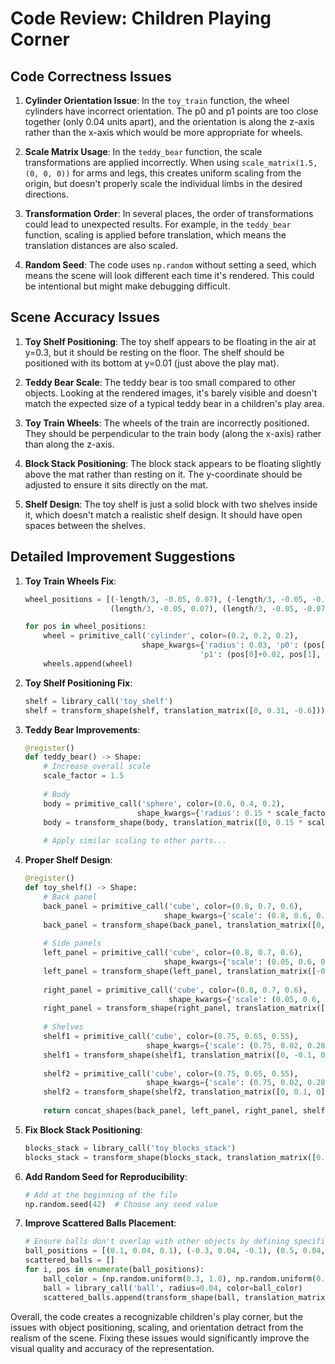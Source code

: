 # Code Review: Children Playing Corner

## Code Correctness Issues

1. **Cylinder Orientation Issue**: In the `toy_train` function, the wheel cylinders have incorrect orientation. The p0 and p1 points are too close together (only 0.04 units apart), and the orientation is along the z-axis rather than the x-axis which would be more appropriate for wheels.

2. **Scale Matrix Usage**: In the `teddy_bear` function, the scale transformations are applied incorrectly. When using `scale_matrix(1.5, (0, 0, 0))` for arms and legs, this creates uniform scaling from the origin, but doesn't properly scale the individual limbs in the desired directions.

3. **Transformation Order**: In several places, the order of transformations could lead to unexpected results. For example, in the `teddy_bear` function, scaling is applied before translation, which means the translation distances are also scaled.

4. **Random Seed**: The code uses `np.random` without setting a seed, which means the scene will look different each time it's rendered. This could be intentional but might make debugging difficult.

## Scene Accuracy Issues

1. **Toy Shelf Positioning**: The toy shelf appears to be floating in the air at y=0.3, but it should be resting on the floor. The shelf should be positioned with its bottom at y=0.01 (just above the play mat).

2. **Teddy Bear Scale**: The teddy bear is too small compared to other objects. Looking at the rendered images, it's barely visible and doesn't match the expected size of a typical teddy bear in a children's play area.

3. **Toy Train Wheels**: The wheels of the train are incorrectly positioned. They should be perpendicular to the train body (along the x-axis) rather than along the z-axis.

4. **Block Stack Positioning**: The block stack appears to be floating slightly above the mat rather than resting on it. The y-coordinate should be adjusted to ensure it sits directly on the mat.

5. **Shelf Design**: The toy shelf is just a solid block with two shelves inside it, which doesn't match a realistic shelf design. It should have open spaces between the shelves.

## Detailed Improvement Suggestions

1. **Toy Train Wheels Fix**:
   ```python
   wheel_positions = [(-length/3, -0.05, 0.07), (-length/3, -0.05, -0.07),
                      (length/3, -0.05, 0.07), (length/3, -0.05, -0.07)]
   
   for pos in wheel_positions:
       wheel = primitive_call('cylinder', color=(0.2, 0.2, 0.2),
                             shape_kwargs={'radius': 0.03, 'p0': (pos[0]-0.02, pos[1], pos[2]),
                                          'p1': (pos[0]+0.02, pos[1], pos[2])})
       wheels.append(wheel)
   ```

2. **Toy Shelf Positioning Fix**:
   ```python
   shelf = library_call('toy_shelf')
   shelf = transform_shape(shelf, translation_matrix([0, 0.31, -0.6]))  # 0.31 = 0.01 (mat height) + 0.6/2 (half shelf height)
   ```

3. **Teddy Bear Improvements**:
   ```python
   @register()
   def teddy_bear() -> Shape:
       # Increase overall scale
       scale_factor = 1.5
       
       # Body
       body = primitive_call('sphere', color=(0.6, 0.4, 0.2),
                            shape_kwargs={'radius': 0.15 * scale_factor})
       body = transform_shape(body, translation_matrix([0, 0.15 * scale_factor, 0]))
       
       # Apply similar scaling to other parts...
   ```

4. **Proper Shelf Design**:
   ```python
   @register()
   def toy_shelf() -> Shape:
       # Back panel
       back_panel = primitive_call('cube', color=(0.8, 0.7, 0.6),
                                  shape_kwargs={'scale': (0.8, 0.6, 0.05)})
       back_panel = transform_shape(back_panel, translation_matrix([0, 0, -0.125]))
       
       # Side panels
       left_panel = primitive_call('cube', color=(0.8, 0.7, 0.6),
                                  shape_kwargs={'scale': (0.05, 0.6, 0.3)})
       left_panel = transform_shape(left_panel, translation_matrix([-0.375, 0, 0]))
       
       right_panel = primitive_call('cube', color=(0.8, 0.7, 0.6),
                                   shape_kwargs={'scale': (0.05, 0.6, 0.3)})
       right_panel = transform_shape(right_panel, translation_matrix([0.375, 0, 0]))
       
       # Shelves
       shelf1 = primitive_call('cube', color=(0.75, 0.65, 0.55),
                              shape_kwargs={'scale': (0.75, 0.02, 0.28)})
       shelf1 = transform_shape(shelf1, translation_matrix([0, -0.1, 0]))
       
       shelf2 = primitive_call('cube', color=(0.75, 0.65, 0.55),
                              shape_kwargs={'scale': (0.75, 0.02, 0.28)})
       shelf2 = transform_shape(shelf2, translation_matrix([0, 0.1, 0]))
       
       return concat_shapes(back_panel, left_panel, right_panel, shelf1, shelf2)
   ```

5. **Fix Block Stack Positioning**:
   ```python
   blocks_stack = library_call('toy_blocks_stack')
   blocks_stack = transform_shape(blocks_stack, translation_matrix([0.4, 0.035, 0.3]))  # Adjusted y-coordinate
   ```

6. **Add Random Seed for Reproducibility**:
   ```python
   # Add at the beginning of the file
   np.random.seed(42)  # Choose any seed value
   ```

7. **Improve Scattered Balls Placement**:
   ```python
   # Ensure balls don't overlap with other objects by defining specific positions
   ball_positions = [(0.1, 0.04, 0.1), (-0.3, 0.04, -0.1), (0.5, 0.04, -0.5), (-0.6, 0.04, 0.2)]
   scattered_balls = []
   for i, pos in enumerate(ball_positions):
       ball_color = (np.random.uniform(0.3, 1.0), np.random.uniform(0.3, 1.0), np.random.uniform(0.3, 1.0))
       ball = library_call('ball', radius=0.04, color=ball_color)
       scattered_balls.append(transform_shape(ball, translation_matrix(pos)))
   ```

Overall, the code creates a recognizable children's play corner, but the issues with object positioning, scaling, and orientation detract from the realism of the scene. Fixing these issues would significantly improve the visual quality and accuracy of the representation.